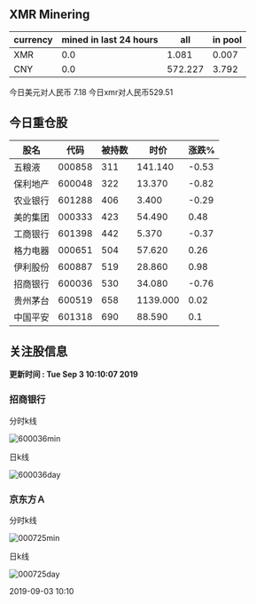 ## XMR Minering

|currency|mined in last 24 hours|all|in pool|
|---|---|---|---|
|XMR|0.0|1.081|0.007|
|CNY|0.0|572.227|3.792|

今日美元对人民币 7.18	今日xmr对人民币529.51


## 今日重仓股 

|股名|代码|被持数|时价|涨跌%|
|---|---|---|---|---|
|五粮液|000858|311|141.140|-0.53|
|保利地产|600048|322|13.370|-0.82|
|农业银行|601288|406|3.400|-0.29|
|美的集团|000333|423|54.490|0.48|
|工商银行|601398|442|5.370|-0.37|
|格力电器|000651|504|57.620|0.26|
|伊利股份|600887|519|28.860|0.98|
|招商银行|600036|530|34.080|-0.76|
|贵州茅台|600519|658|1139.000|0.02|
|中国平安|601318|690|88.590|0.1|

## 关注股信息
**更新时间 : Tue Sep  3 10:10:07 2019**
### 招商银行 
分时k线

![600036min](http://image.sinajs.cn/newchart/min/n/sh600036.gif)

日k线

![600036day](http://image.sinajs.cn/newchart/daily/n/sh600036.gif)

### 京东方Ａ 
分时k线

![000725min](http://image.sinajs.cn/newchart/min/n/sz000725.gif)

日k线

![000725day](http://image.sinajs.cn/newchart/daily/n/sz000725.gif)

2019-09-03 10:10